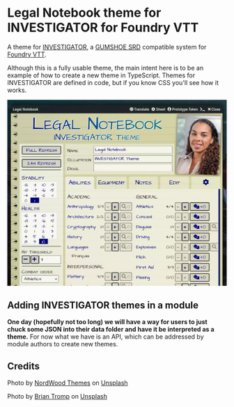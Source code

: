 # Legal Notebook theme for INVESTIGATOR for Foundry VTT

A theme for [INVESTIGATOR][investigator], a [GUMSHOE SRD][gumshoe] compatible system for [Foundry VTT][fvtt].

Although this is a fully usable theme, the main intent here is to be an example of how to create a new theme in TypeScript. Themes for INVESTIGATOR are defined in code, but if you know CSS you'll see how it works.

<img src="./assets/legal_screenshot.webp" style="width: 36em"/>


## Adding INVESTIGATOR themes in a module

**One day (hopefully not too long) we will have a way for users to just chuck some JSON into their data folder and have it be interpreted as a theme.** For now what we have is an API, which can be addressed by module authors to create new themes.


## Credits

Photo by <a href="https://unsplash.com/@nordwood?utm_source=unsplash&utm_medium=referral&utm_content=creditCopyText">NordWood Themes</a> on <a href="https://unsplash.com/s/photos/white-texture?utm_source=unsplash&utm_medium=referral&utm_content=creditCopyText">Unsplash</a>

Photo by <a href="https://unsplash.com/@84media?utm_source=unsplash&utm_medium=referral&utm_content=creditCopyText">Brian Tromp</a> on <a href="https://unsplash.com/?utm_source=unsplash&utm_medium=referral&utm_content=creditCopyText">Unsplash</a>
  
[investigator]: https://gitlab.com/n3dst4/investigator-fvtt
[fvtt]: https://foundryvtt.com/
[gumshoe]: https://pelgranepress.com/gumshoe/files/GUMSHOE_SRD_CC_3.pdf